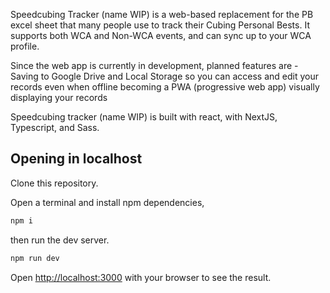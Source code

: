 Speedcubing Tracker (name WIP) is a web-based replacement for the PB excel sheet that many people use to track their Cubing Personal Bests. It supports both WCA and Non-WCA events, and can sync up to your WCA profile.

Since the web app is currently in development, planned features are -
Saving to Google Drive and Local Storage so you can access and edit your records even when offline
becoming a PWA (progressive web app)
visually displaying your records

Speedcubing tracker (name WIP) is built with react, with NextJS, Typescript, and Sass.

## Opening in localhost

Clone this repository.

Open a terminal and install npm dependencies,

```bash
npm i
```

then run the dev server.

```bash
npm run dev
```

Open [http://localhost:3000](http://localhost:3000) with your browser to see the result.
